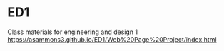 # ED1
Class materials for engineering and design 1
https://asammons3.github.io/ED1/Web%20Page%20Project/index.html
